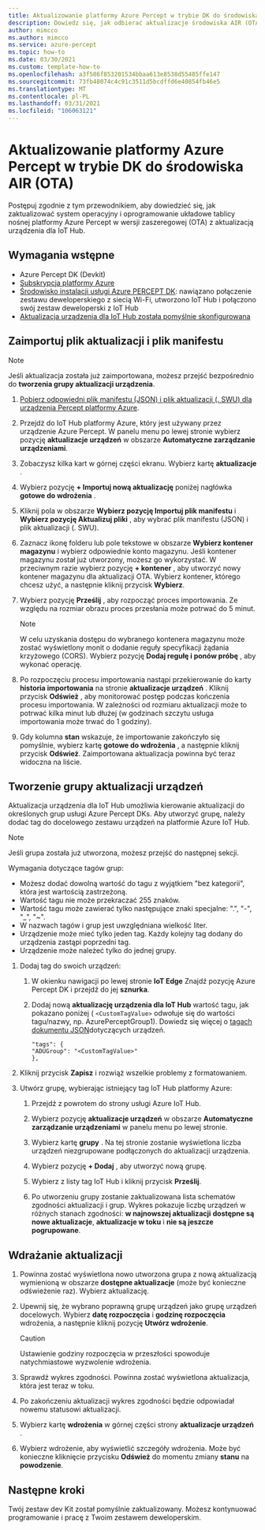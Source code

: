 ```yaml
---
title: Aktualizowanie platformy Azure Percept w trybie DK do środowiska AIR (OTA)
description: Dowiedz się, jak odbierać aktualizacje środowiska AIR (OTA) na platformie Azure Percept DK
author: mimcco
ms.author: mimcco
ms.service: azure-percept
ms.topic: how-to
ms.date: 03/30/2021
ms.custom: template-how-to
ms.openlocfilehash: a3f586f853201534bbaa613e8538d55485ffe147
ms.sourcegitcommit: 73fb48074c4c91c3511d5bcdffd6e40854fb46e5
ms.translationtype: MT
ms.contentlocale: pl-PL
ms.lasthandoff: 03/31/2021
ms.locfileid: "106063121"
---
```

# <a name="update-your-azure-percept-dk-over-the-air-ota"></a>Aktualizowanie platformy Azure Percept w trybie DK do środowiska AIR (OTA)

Postępuj zgodnie z tym przewodnikiem, aby dowiedzieć się, jak zaktualizować system operacyjny i oprogramowanie układowe tablicy nośnej platformy Azure Percept w wersji zaszeregowej (OTA) z aktualizacją urządzenia dla IoT Hub.

## <a name="prerequisites"></a>Wymagania wstępne

- Azure Percept DK (Devkit)
- [Subskrypcja platformy Azure](https://azure.microsoft.com/free/)
- [Środowisko instalacji usługi Azure PERCEPT DK](./quickstart-percept-dk-set-up.md): nawiązano połączenie zestawu deweloperskiego z siecią Wi-Fi, utworzono IoT Hub i połączono swój zestaw deweloperski z IoT Hub
- [Aktualizacja urządzenia dla IoT Hub została pomyślnie skonfigurowana](./how-to-set-up-over-the-air-updates.md)

## <a name="import-your-update-file-and-manifest-file"></a>Zaimportuj plik aktualizacji i plik manifestu

> [!NOTE]
> Jeśli aktualizacja została już zaimportowana, możesz przejść bezpośrednio do **tworzenia grupy aktualizacji urządzenia**.

1. [Pobierz odpowiedni plik manifestu (JSON) i plik aktualizacji (. SWU) dla urządzenia Percept platformy Azure](https://go.microsoft.com/fwlink/?linkid=2155625).

1. Przejdź do IoT Hub platformy Azure, który jest używany przez urządzenie Azure Percept. W panelu menu po lewej stronie wybierz pozycję **aktualizacje urządzeń** w obszarze **Automatyczne zarządzanie urządzeniami**.

1. Zobaczysz kilka kart w górnej części ekranu. Wybierz kartę **aktualizacje** .

1. Wybierz pozycję **+ Importuj nową aktualizację** poniżej nagłówka **gotowe do wdrożenia** .

1. Kliknij pola w obszarze **Wybierz pozycję Importuj plik manifestu** i **Wybierz pozycję Aktualizuj pliki** , aby wybrać plik manifestu (JSON) i plik aktualizacji (. SWU).

1. Zaznacz ikonę folderu lub pole tekstowe w obszarze **Wybierz kontener magazynu** i wybierz odpowiednie konto magazynu. Jeśli kontener magazynu został już utworzony, możesz go wykorzystać. W przeciwnym razie wybierz pozycję **+ kontener** , aby utworzyć nowy kontener magazynu dla aktualizacji OTA. Wybierz kontener, którego chcesz użyć, a następnie kliknij przycisk **Wybierz**.

1. Wybierz pozycję **Prześlij** , aby rozpocząć proces importowania. Ze względu na rozmiar obrazu proces przesłania może potrwać do 5 minut.

    > [!NOTE]
    > W celu uzyskania dostępu do wybranego kontenera magazynu może zostać wyświetlony monit o dodanie reguły specyfikacji żądania krzyżowego (CORS). Wybierz pozycję **Dodaj regułę i ponów próbę** , aby wykonać operację.

1. Po rozpoczęciu procesu importowania nastąpi przekierowanie do karty **historia importowania** na stronie **aktualizacje urządzeń** . Kliknij przycisk **Odśwież** , aby monitorować postęp podczas kończenia procesu importowania. W zależności od rozmiaru aktualizacji może to potrwać kilka minut lub dłużej (w godzinach szczytu usługa importowania może trwać do 1 godziny).

1. Gdy kolumna **stan** wskazuje, że importowanie zakończyło się pomyślnie, wybierz kartę **gotowe do wdrożenia** , a następnie kliknij przycisk **Odśwież**. Zaimportowana aktualizacja powinna być teraz widoczna na liście.

## <a name="create-a-device-update-group"></a>Tworzenie grupy aktualizacji urządzeń

Aktualizacja urządzenia dla IoT Hub umożliwia kierowanie aktualizacji do określonych grup usługi Azure Percept DKs. Aby utworzyć grupę, należy dodać tag do docelowego zestawu urządzeń na platformie Azure IoT Hub.

> [!NOTE]
> Jeśli grupa została już utworzona, możesz przejść do następnej sekcji.

Wymagania dotyczące tagów grup:

- Możesz dodać dowolną wartość do tagu z wyjątkiem "bez kategorii", która jest wartością zastrzeżoną.
- Wartość tagu nie może przekraczać 255 znaków.
- Wartość tagu może zawierać tylko następujące znaki specjalne: ".", "-", "_", "~".
- W nazwach tagów i grup jest uwzględniana wielkość liter.
- Urządzenie może mieć tylko jeden tag. Każdy kolejny tag dodany do urządzenia zastąpi poprzedni tag.
- Urządzenie może należeć tylko do jednej grupy.

1. Dodaj tag do swoich urządzeń:

    1. W okienku nawigacji po lewej stronie **IoT Edge** Znajdź pozycję Azure Percept DK i przejdź do jej **sznurka**.

    1. Dodaj nową **aktualizację urządzenia dla IoT Hub** wartość tagu, jak pokazano poniżej ( ```<CustomTagValue>``` odwołuje się do wartości tagu/nazwy, np. AzurePerceptGroup1). Dowiedz się więcej o [tagach dokumentu JSON](../iot-hub/iot-hub-devguide-device-twins.md#device-twins)dotyczących urządzeń.

        ```
        "tags": {
        "ADUGroup": "<CustomTagValue>"
        },
        ```

1. Kliknij przycisk **Zapisz** i rozwiąż wszelkie problemy z formatowaniem.

1. Utwórz grupę, wybierając istniejący tag IoT Hub platformy Azure:

    1. Przejdź z powrotem do strony usługi Azure IoT Hub.

    1. Wybierz pozycję **aktualizacje urządzeń** w obszarze **Automatyczne zarządzanie urządzeniami** w panelu menu po lewej stronie.

    1. Wybierz kartę **grupy** . Na tej stronie zostanie wyświetlona liczba urządzeń niezgrupowane podłączonych do aktualizacji urządzenia.

    1. Wybierz pozycję **+ Dodaj** , aby utworzyć nową grupę.

    1. Wybierz z listy tag IoT Hub i kliknij przycisk **Prześlij**.

    1. Po utworzeniu grupy zostanie zaktualizowana lista schematów zgodności aktualizacji i grup. Wykres pokazuje liczbę urządzeń w różnych stanach zgodności: **w najnowszej aktualizacji** **dostępne są nowe aktualizacje**, **aktualizacje w toku** i **nie są jeszcze pogrupowane**.

## <a name="deploy-an-update"></a>Wdrażanie aktualizacji

1. Powinna zostać wyświetlona nowo utworzona grupa z nową aktualizacją wymienioną w obszarze **dostępne aktualizacje** (może być konieczne odświeżenie raz). Wybierz aktualizację.

1. Upewnij się, że wybrano poprawną grupę urządzeń jako grupę urządzeń docelowych. Wybierz **datę rozpoczęcia** i **godzinę rozpoczęcia** wdrożenia, a następnie kliknij pozycję **Utwórz wdrożenie**.

    > [!CAUTION]
    > Ustawienie godziny rozpoczęcia w przeszłości spowoduje natychmiastowe wyzwolenie wdrożenia.

1. Sprawdź wykres zgodności. Powinna zostać wyświetlona aktualizacja, która jest teraz w toku.

1. Po zakończeniu aktualizacji wykres zgodności będzie odpowiadał nowemu statusowi aktualizacji.

1. Wybierz kartę **wdrożenia** w górnej części strony **aktualizacje urządzeń** .

1. Wybierz wdrożenie, aby wyświetlić szczegóły wdrożenia. Może być konieczne kliknięcie przycisku **Odśwież** do momentu zmiany **stanu** na **powodzenie**.

## <a name="next-steps"></a>Następne kroki

Twój zestaw dev Kit został pomyślnie zaktualizowany. Możesz kontynuować programowanie i pracę z Twoim zestawem deweloperskim.